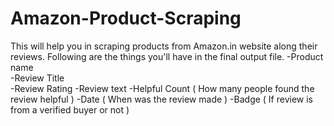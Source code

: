 # Amazon-Product-Scraping
This will help you in scraping products from Amazon.in website along their reviews.
Following are the things you'll have in the final output file. 
-Product name <br />
-Review Title <br />
-Review Rating 
-Review text
-Helpful Count ( How many people found the review helpful )
-Date ( When was the review made )
-Badge ( If review is from a verified buyer or not )
